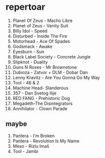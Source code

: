 repertoar
=========

 1. Planet Of Zeus - Macho Libre
 2. Planet of Zeus - Vanity Suit
 3. Billy Idol - Speed
 4. Disturbed - Inside The Fire
 5. Motorhead - Ace Of Spades
 6. Godsmack - Awake
 7. Eyesburn - Sun
 8. Black Label Society - Concrete Jungle
 9. Slipknot - Duality
 10. Guns N Roses - Mr Brownstone
 11. Dubioza - Zatvor + DLM - Dobar Dan
 12. Lenny Kravitz - Are You Gonna Go My Way
 13. Tool - 46 & 2
 14. Machine Head- Slanderous
 15. 357 - Dan Svetog Ilije
 16. RED FANG - Prehistoric Dog
 17. Megadeth-The Disintegrators
 18. Annihilator - Clown Parade


maybe
-----
 1. Pantera - I'm Broken
 2. Pantera - Revolution Is My Name
 3. Meso - Rizlu Imaš
 4. Tool - Jambi
